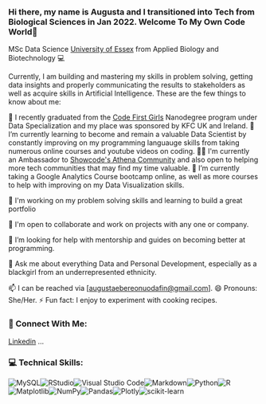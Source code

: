 ### Hi there, my name is Augusta and I transitioned into Tech from Biological Sciences in Jan 2022. Welcome To My Own Code World👋


MSc Data Science [University of Essex](https://www.essex.ac.uk/) from Applied Biology and Biotechnology 💻 

Currently, I am building and mastering my skills in problem solving, getting data insights and properly communicating the results to stakeholders as well as acquire skills in Artificial Intelligence. These are the few things to know about me:

🔭 I recently graduated from the [Code First Girls](https://codefirstgirls.com) Nanodegree program under Data Specialization and my place was sponsored by KFC UK and Ireland.
🌱 I’m currently learning to become and remain a valuable Data Scientist by constantly improving on my programming languauge skills from taking numerous online courses and youtube videos on coding.
💃🏽 I'm currently an Ambassador to [Showcode's Athena Community](https://showcode.io/) and also open to helping more tech communities that may find my time valuable.
📜 I’m currently taking a Google Analytics Course bootcamp online, as well as more courses to help with improving on my Data Visualization skills.

📜 I'm working on my problem solving skills and learning to build a great portfolio 

👭 I'm open to collaborate and work on projects with any one or company. 

🤔 I’m looking for help with mentorship and guides on becoming better at programming.

💬 Ask me about everything Data and Personal Development, especially as a blackgirl from an underrepresented ethnicity. 

📫 I can be reached via [augustaebereonuodafin@gmail.com].
😄 Pronouns: She/Her.
⚡ Fun fact: I enjoy to experiment with cooking recipes.



### 🤝 Connect With Me:
[Linkedin](https://linkedin.com/in/augustaebereonuodafin/) ...

### 💻 Technical Skills:
![MySQL](https://img.shields.io/badge/mysql-%2300f.svg?style=for-the-badge&logo=mysql&logoColor=white)![RStudio](https://img.shields.io/badge/RStudio-4285F4?style=for-the-badge&logo=rstudio&logoColor=white)![Visual Studio Code](https://img.shields.io/badge/Visual%20Studio%20Code-0078d7.svg?style=for-the-badge&logo=visual-studio-code&logoColor=white)![Markdown](https://img.shields.io/badge/markdown-%23000000.svg?style=for-the-badge&logo=markdown&logoColor=white)![Python](https://img.shields.io/badge/python-3670A0?style=for-the-badge&logo=python&logoColor=ffdd54)![R](https://img.shields.io/badge/r-%23276DC3.svg?style=for-the-badge&logo=r&logoColor=white)![Matplotlib](https://img.shields.io/badge/Matplotlib-%23ffffff.svg?style=for-the-badge&logo=Matplotlib&logoColor=black)![NumPy](https://img.shields.io/badge/numpy-%23013243.svg?style=for-the-badge&logo=numpy&logoColor=white)![Pandas](https://img.shields.io/badge/pandas-%23150458.svg?style=for-the-badge&logo=pandas&logoColor=white)![Plotly](https://img.shields.io/badge/Plotly-%233F4F75.svg?style=for-the-badge&logo=plotly&logoColor=white)![scikit-learn](https://img.shields.io/badge/scikit--learn-%23F7931E.svg?style=for-the-badge&logo=scikit-learn&logoColor=white)





